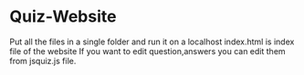 # Quiz-Website
Put all the files in a single folder and run it on a localhost
index.html is index file of the website
If you want to edit question,answers you can edit them from jsquiz.js file.
